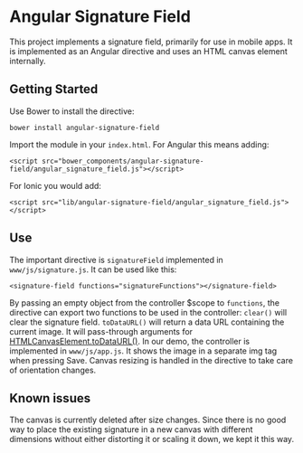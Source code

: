 # Angular Signature Field 

This project implements a signature field, primarily for use in mobile apps.
It is implemented as an Angular directive and uses an HTML canvas element internally.  

## Getting Started

Use Bower to install the directive: 
```
bower install angular-signature-field
``` 

Import the module in your `index.html`. For Angular this means adding: 
```
<script src="bower_components/angular-signature-field/angular_signature_field.js"></script> 
```

For Ionic you would add: 
```
<script src="lib/angular-signature-field/angular_signature_field.js"></script>
```

## Use

The important directive is `signatureField` implemented in `www/js/signature.js`. 
It can be used like this: 

```
<signature-field functions="signatureFunctions"></signature-field>
```

By passing an empty object from the controller $scope to `functions`, the directive can export two functions to be used in the controller: 
`clear()` will clear the signature field. 
`toDataURL()` will return a data URL containing the current image. It will pass-through arguments for [HTMLCanvasElement.toDataURL()](https://developer.mozilla.org/en-US/docs/Web/API/HTMLCanvasElement/toDataURL).
In our demo, the controller is implemented in `www/js/app.js`. It shows the image in a separate img tag when pressing Save. 
Canvas resizing is handled in the directive to take care of orientation changes. 

## Known issues
The canvas is currently deleted after size changes. Since there is no good way to place the existing signature in a new canvas with different dimensions
without either distorting it or scaling it down, we kept it this way. 